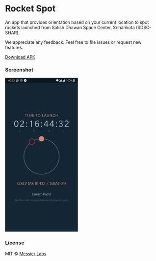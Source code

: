 # Rocket Spot

An app that provides orientation based on your current location to spot rockets launched from Satish Dhawan Space Center, Sriharikota (SDSC-SHAR).

We appreciate any feedback. Feel free to file issues or request new features.

[Download APK](https://github.com/Messier-Labs/rocket-watch/releases/latest)

### Screenshot

<img alt="screenshot" src="screenshot.jpg" height="500">

### License
MIT © [Messier Labs](https://github.com/Messier-Labs)
